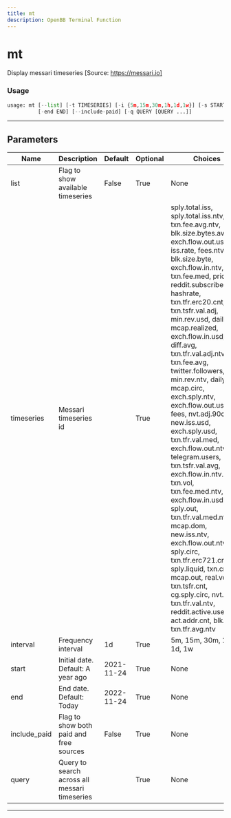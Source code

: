 ```yaml
---
title: mt
description: OpenBB Terminal Function
---
```


# mt

Display messari timeseries [Source: https://messari.io]

### Usage

```python
usage: mt [--list] [-t TIMESERIES] [-i {5m,15m,30m,1h,1d,1w}] [-s START]
          [-end END] [--include-paid] [-q QUERY [QUERY ...]]
```

---

## Parameters

| Name | Description | Default | Optional | Choices |
| ---- | ----------- | ------- | -------- | ------- |
| list | Flag to show available timeseries | False | True | None |
| timeseries | Messari timeseries id |  | True | sply.total.iss, sply.total.iss.ntv, txn.fee.avg.ntv, blk.size.bytes.avg, exch.flow.out.usd.incl, iss.rate, fees.ntv, blk.size.byte, exch.flow.in.ntv, txn.fee.med, price, reddit.subscribers, hashrate, txn.tfr.erc20.cnt, txn.tsfr.val.adj, min.rev.usd, daily.shp, mcap.realized, exch.flow.in.usd, diff.avg, txn.tfr.val.adj.ntv, txn.fee.avg, twitter.followers, min.rev.ntv, daily.vol, mcap.circ, exch.sply.ntv, exch.flow.out.usd, fees, nvt.adj.90d.ma, new.iss.usd, exch.sply.usd, txn.tfr.val.med, exch.flow.out.ntv.incl, telegram.users, txn.tsfr.val.avg, exch.flow.in.ntv.incl, txn.vol, txn.fee.med.ntv, exch.flow.in.usd.incl, sply.out, txn.tfr.val.med.ntv, mcap.dom, new.iss.ntv, exch.flow.out.ntv, sply.circ, txn.tfr.erc721.cnt, sply.liquid, txn.cnt, mcap.out, real.vol, txn.tsfr.cnt, cg.sply.circ, nvt.adj, txn.tfr.val.ntv, reddit.active.users, act.addr.cnt, blk.cnt, txn.tfr.avg.ntv |
| interval | Frequency interval | 1d | True | 5m, 15m, 30m, 1h, 1d, 1w |
| start | Initial date. Default: A year ago | 2021-11-24 | True | None |
| end | End date. Default: Today | 2022-11-24 | True | None |
| include_paid | Flag to show both paid and free sources | False | True | None |
| query | Query to search across all messari timeseries |  | True | None |

---

